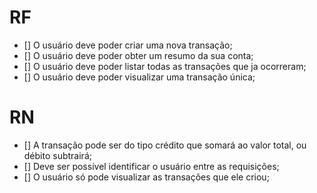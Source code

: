 # RF

- [] O usuário deve poder criar uma nova transação;
- [] O usuário deve poder obter um resumo da sua conta;
- [] O usuário deve poder listar todas as transações que ja ocorreram;
- [] O usuário deve poder visualizar uma transação única;

# RN

- [] A transação pode ser do tipo crédito que somará ao valor total, ou débito subtrairá;
- [] Deve ser possível identificar o usuário entre as requisições;
- [] O usuário só pode visualizar as transações que ele criou;

